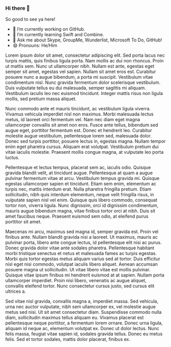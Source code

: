 ### Hi there 👋

So good to see ya here! 
- 🔭 I’m currently working on GitHub.
- 🌱 I’m currently learning Swift and Combine.
- 💬 Ask me about Skype, GroupMe, Wunderlist, Microsoft To Do, GitHub!
- 😄 Pronouns: He/Him

Lorem ipsum dolor sit amet, consectetur adipiscing elit. Sed porta lacus nec turpis mattis, quis finibus ligula porta. Nam mollis ac dui non rhoncus. Proin ut mattis sem. Nunc ut ullamcorper nibh. Nullam est ante, egestas eget semper sit amet, egestas vel sapien. Nullam sit amet eros est. Curabitur posuere nunc a augue bibendum, a porta mi suscipit. Vestibulum vitae condimentum nisl. Nunc gravida fermentum dolor scelerisque vestibulum. Duis vulputate tellus eu dui malesuada, semper sagittis mi aliquam. Vestibulum iaculis leo nec euismod tincidunt. Integer mattis risus non ligula mollis, sed pretium massa aliquet.

Nunc commodo ante et mauris tincidunt, ac vestibulum ligula viverra. Vivamus vehicula imperdiet nisl non maximus. Morbi malesuada lectus metus, id laoreet orci fermentum vel. Nam nec diam eget magna ullamcorper convallis sit amet non eros. Fusce ante tellus, bibendum sed augue eget, porttitor fermentum est. Donec et hendrerit leo. Curabitur molestie augue vestibulum, pellentesque lorem sed, malesuada dolor. Donec sed turpis porttitor, posuere lectus in, egestas magna. Nullam tempor enim eget pharetra cursus. Aliquam erat volutpat. Vestibulum pretium dui vitae iaculis molestie. Praesent mollis congue magna, at vulputate leo porta luctus.

Pellentesque et lectus tempus, placerat sem ac, iaculis odio. Quisque gravida blandit velit, at tincidunt augue. Pellentesque at quam a augue pulvinar fermentum vitae at arcu. Vestibulum tempus gravida mi. Quisque egestas ullamcorper sapien et tincidunt. Etiam sem enim, elementum ac turpis nec, mattis interdum erat. Nulla pharetra fringilla pretium. Etiam sollicitudin, nibh quis interdum elementum, neque velit fringilla risus, in vulputate sapien nisl vel enim. Quisque quis libero commodo, consequat tortor non, viverra ligula. Nunc dignissim, orci id dignissim condimentum, mauris augue bibendum magna, vitae finibus tortor orci at nibh. Duis sit amet faucibus neque. Praesent euismod sem odio, at eleifend purus porttitor sit amet.

Maecenas mi arcu, maximus sed magna id, semper gravida est. Proin vel finibus ante. Nullam blandit gravida nisi a laoreet. Ut maximus, mauris ac pulvinar porta, libero ante congue lectus, id pellentesque elit nisi ac purus. Donec gravida dolor vitae ante sodales pharetra. Pellentesque habitant morbi tristique senectus et netus et malesuada fames ac turpis egestas. Morbi quis tortor egestas metus aliquam varius sed at tortor. Duis efficitur nisl eget nisi commodo, volutpat iaculis libero aliquet. Aenean accumsan posuere magna ut sollicitudin. Ut vitae libero vitae est mollis pulvinar. Quisque vitae ipsum finibus mi hendrerit euismod at at sapien. Nullam porta ullamcorper imperdiet. Proin nisi libero, venenatis ac augue aliquet, convallis eleifend tortor. Nunc consectetur cursus justo, sed cursus elit ultrices a.

Sed vitae nisl gravida, convallis magna a, imperdiet massa. Sed vehicula, urna nec auctor vulputate, nibh sem ullamcorper ex, vel molestie augue metus sed nisi. Ut sit amet consectetur diam. Suspendisse commodo nulla diam, sollicitudin maximus tellus aliquam eu. Vivamus placerat est pellentesque neque porttitor, a fermentum lorem ornare. Donec urna ligula, aliquam id neque ac, elementum volutpat ex. Donec ut dolor lectus. Nunc felis massa, feugiat vitae sapien id, sodales gravida tellus. Donec eu metus felis. Sed et tortor sodales, mattis dolor placerat, finibus ex.


<!--
**amrehman/amrehman** is a ✨ _special_ ✨ repository because its `README.md` (this file) appears on your GitHub profile.

Here are some ideas to get you started:

- 🔭 I’m currently working on ...
- 🌱 I’m currently learning ...
- 👯 I’m looking to collaborate on ...
- 🤔 I’m looking for help with ...
- 💬 Ask me about ...
- 📫 How to reach me: ...
- 😄 Pronouns: ...
- ⚡ Fun fact: ...
-->
